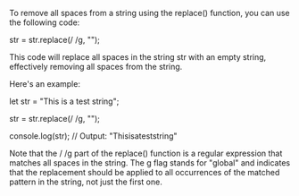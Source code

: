 To remove all spaces from a string using the replace() function, you can use the following code:

str = str.replace(/ /g, "");

This code will replace all spaces in the string str with an empty string, effectively removing all spaces from the string.

Here's an example:

let str = "This is a test string";

str = str.replace(/ /g, "");

console.log(str); // Output: "Thisisateststring"

Note that the / /g part of the replace() function is a regular expression that matches all spaces in the string. The g flag stands for "global" and indicates that the replacement should be applied to all occurrences of the matched pattern in the string, not just the first one.
